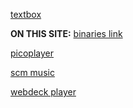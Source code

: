 [textbox](https://stackoverflow.com/questions/54991362/use-text-box-to-go-to-a-specific-page)

**ON THIS SITE:** [binaries link](https://github.com/starg3n/starg3n.github.io/blob/main/gba/user_scripts/IodineGBACoreGlueCode.js)

[picoplayer](https://github.com/egordorichev/pico-player/tree/master)

[scm music](https://www.scmplayer.net/)

[webdeck player](https://github.com/cristiancfm/webdeck-player/releases)
